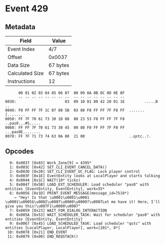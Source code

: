# Event 429

## Metadata

| Field           | Value    |
|-----------------|----------|
| Event Index     | 4/7      |
| Offset          | 0x0037   |
| Data Size       | 67 bytes |
| Calculated Size | 67 bytes |
| Instructions    | 12       |

```
      00 01 02 03 04 05 06 07  08 09 0A 0B 0C 0D 0E 0F
      -- -- -- -- -- -- -- --  -- -- -- -- -- -- -- --
0030:                      03  09 10 01 80 42 20 01 1E         .....B ..
0040: F0 FF FF 7F 1C 07 80 5B  03 80 F8 FF FF 7F F8 FF  .......[........
0050: FF 7F 70 61 73 30 1D 08  80 23 53 F8 FF FF 7F F8  ..pas0...#S.....
0060: FF FF 7F 70 61 73 30 45  09 80 F0 FF FF 7F F0 FF  ...pas0E........
0070: FF 7F 71 73 74 63 0A 80  21 00                    ..qstc..!.      
```

## Opcodes

```
  0: 0x0037 [0x03] Work_Zone[9] = 4395*
  1: 0x003C [0x42] SET_CLI_EVENT_CANCEL_DATA()
  2: 0x003D [0x20] SET_CLI_EVENT_UC_FLAG: Lock player control
  3: 0x003F [0x1E] EventEntity looks at LocalPlayer and starts talking
  4: 0x0044 [0x1C] WAIT(10* ticks)
  5: 0x0047 [0x5B] LOAD_EXT_SCHEDULER: Load scheduler "pas0" with entities [EventEntity, EventEntity], work=55*
  6: 0x0056 [0x1D] PRINT_EVENT_MESSAGE(message_id=7518*)
    → "Hey! Is that \u0001\u0001\u0001 \u0001\u0005$\u0002\u0007\u0000\u0000?\u0007Let me have it! Here, I'll give you this!\u007F1\u0000\u0007"
  7: 0x0059 [0x23] WAIT_FOR_DIALOG_INTERACTION
  8: 0x005A [0x53] WAIT_SCHEDULER_TASK: Wait for scheduler "pas0" with entities [EventEntity, EventEntity]
  9: 0x0067 [0x45] LOAD_SCHEDULED_TASK: Load scheduler "qstc" with entities [LocalPlayer, LocalPlayer], work=[201*, 0*]
 10: 0x0078 [0x21] END_EVENT
 11: 0x0079 [0x00] END_REQSTACK()
```
